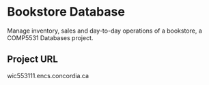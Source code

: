 
# Bookstore Database

Manage inventory, sales and day-to-day operations of a bookstore, a COMP5531 Databases project.

## Project URL

wic553111.encs.concordia.ca
